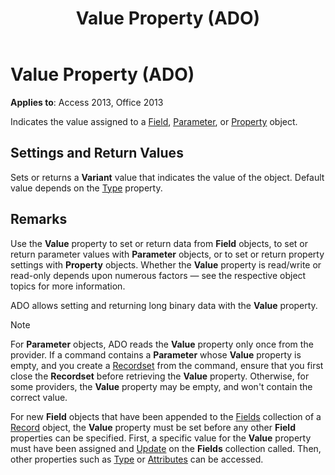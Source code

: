 ﻿---
title: Value Property (ADO)
TOCTitle: Value Property (ADO)
ms:assetid: ff21d122-98e3-2b48-d92f-e696b8079fc5
ms:mtpsurl: https://msdn.microsoft.com/library/JJ250310(v=office.15)
ms:contentKeyID: 48548958
ms.date: 09/18/2015
mtps_version: v=office.15
---

# Value Property (ADO)


**Applies to**: Access 2013, Office 2013

Indicates the value assigned to a [Field](field-object-ado.md), [Parameter](parameter-object-ado.md), or [Property](property-object-ado.md) object.

## Settings and Return Values

Sets or returns a **Variant** value that indicates the value of the object. Default value depends on the [Type](type-property-ado.md) property.

## Remarks

Use the **Value** property to set or return data from **Field** objects, to set or return parameter values with **Parameter** objects, or to set or return property settings with **Property** objects. Whether the **Value** property is read/write or read-only depends upon numerous factors — see the respective object topics for more information.

ADO allows setting and returning long binary data with the **Value** property.


> [!NOTE]
> <P>For <STRONG>Parameter</STRONG> objects, ADO reads the <STRONG>Value</STRONG> property only once from the provider. If a command contains a <STRONG>Parameter</STRONG> whose <STRONG>Value</STRONG> property is empty, and you create a <A href="recordset-object-ado.md">Recordset</A> from the command, ensure that you first close the <STRONG>Recordset</STRONG> before retrieving the <STRONG>Value</STRONG> property. Otherwise, for some providers, the <STRONG>Value</STRONG> property may be empty, and won't contain the correct value.</P>



For new **Field** objects that have been appended to the [Fields](fields-collection-ado.md) collection of a [Record](record-object-ado.md) object, the **Value** property must be set before any other **Field** properties can be specified. First, a specific value for the **Value** property must have been assigned and [Update](update-method-ado.md) on the **Fields** collection called. Then, other properties such as [Type](type-property-ado.md) or [Attributes](attributes-property-ado.md) can be accessed.

